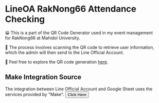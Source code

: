 # LineOA RakNong66 Attendance Checking

😀 This is a part of the QR Code Generator used in my event management for RakNong66 at Mahidol University.

📲 The process involves scanning the QR code to retrieve user information, which the admin will then send to the Line Official Account.

🥰 Feel free to explore the QR code generation [here](https://github.com/J1gsaww/QRCode-Generation-for-user-information.git).

## Make Integration Source
The integration between Line Official Account and Google Sheet uses the services provided by "Make".
[<button>Click Here</button>](https://www.make.com/en)
